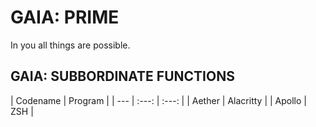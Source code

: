 # GAIA: PRIME
In you all things are possible.


## GAIA: SUBBORDINATE FUNCTIONS

| Codename | Program |
| --- | :---: | :---: |
| Aether | Alacritty |
| Apollo | ZSH |
